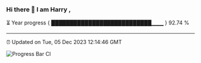 ### Hi there 👋 I am Harry , 

⏳ Year progress { ███████████████████████████▁▁▁ } 92.74 %

---

⏰ Updated on Tue, 05 Dec 2023 12:14:46 GMT

![Progress Bar CI](https://github.com/duykhang68/duykhang68/workflows/Progress%20Bar%20CI/badge.svg)
